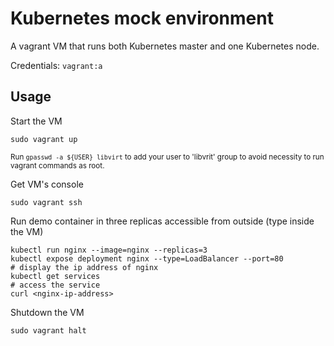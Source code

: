 # Kubernetes mock environment

A vagrant VM that runs both Kubernetes master and one Kubernetes node.

Credentials: `vagrant:a`

## Usage

Start the VM

```
sudo vagrant up
```

<sup>Run `gpasswd -a ${USER} libvirt` to add your user to 'libvrit' group to avoid necessity to run vagrant commands as root.</sup>

Get VM's console

```
sudo vagrant ssh
```

Run demo container in three replicas accessible from outside (type inside the VM)

```
kubectl run nginx --image=nginx --replicas=3
kubectl expose deployment nginx --type=LoadBalancer --port=80
# display the ip address of nginx
kubectl get services
# access the service
curl <nginx-ip-address>
```

Shutdown the VM

```
sudo vagrant halt
```